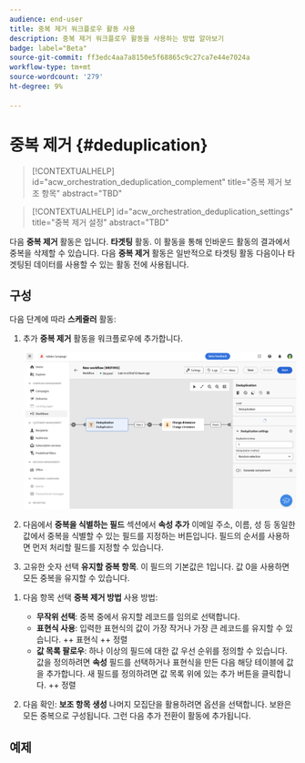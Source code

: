 ```yaml
---
audience: end-user
title: 중복 제거 워크플로우 활동 사용
description: 중복 제거 워크플로우 활동을 사용하는 방법 알아보기
badge: label="Beta"
source-git-commit: ff3edc4aa7a8150e5f68865c9c27ca7e44e7024a
workflow-type: tm+mt
source-wordcount: '279'
ht-degree: 9%

---
```



# 중복 제거 {#deduplication}

<!--
>[!CONTEXTUALHELP]
>id="acw_orchestration_deduplication_fields"
>title="Fork activity"
>abstract="The Deduplication activity allows you to..."
-->

>[!CONTEXTUALHELP]
>id="acw_orchestration_deduplication_complement"
>title="중복 제거 보조 항목"
>abstract="TBD"

>[!CONTEXTUALHELP]
>id="acw_orchestration_deduplication_settings"
>title="중복 제거 설정"
>abstract="TBD"

다음 **중복 제거** 활동은 입니다. **타겟팅** 활동. 이 활동을 통해 인바운드 활동의 결과에서 중복을 삭제할 수 있습니다. 다음 **중복 제거** 활동은 일반적으로 타겟팅 활동 다음이나 타겟팅된 데이터를 사용할 수 있는 활동 전에 사용됩니다.

## 구성

다음 단계에 따라 **스케줄러** 활동:

1. 추가 **중복 제거** 활동을 워크플로우에 추가합니다.

   ![](../assets/workflow-deduplication.png)

1. 다음에서 **중복을 식별하는 필드** 섹션에서 **속성 추가** 이메일 주소, 이름, 성 등 동일한 값에서 중복을 식별할 수 있는 필드를 지정하는 버튼입니다. 필드의 순서를 사용하면 먼저 처리할 필드를 지정할 수 있습니다.

1. 고유한 숫자 선택 **유지할 중복 항목**. 이 필드의 기본값은 1입니다. 값 0을 사용하면 모든 중복을 유지할 수 있습니다.

<!--
    For example, if records A and B are considered duplicates of record Y, and a record C is considered as a duplicate of record Z:

    * If the value of the field is 1: only the Y and Z records are kept.
    * If the value of the field is 0: all the records are kept.
    * If the value of the field is 2: records C and Z are kept and two records from A, B, and Y are kept, by chance or depending on the deduplication method selected thereafter.

-->

1. 다음 항목 선택 **중복 제거 방법** 사용 방법:

   * **무작위 선택**: 중복 중에서 유지할 레코드를 임의로 선택합니다.
   * **표현식 사용**: 입력한 표현식의 값이 가장 작거나 가장 큰 레코드를 유지할 수 있습니다. ++ 표현식 ++ 정렬
   * **값 목록 팔로우**: 하나 이상의 필드에 대한 값 우선 순위를 정의할 수 있습니다. 값을 정의하려면 **속성** 필드를 선택하거나 표현식을 만든 다음 해당 테이블에 값을 추가합니다. 새 필드를 정의하려면 값 목록 위에 있는 추가 버튼을 클릭합니다. ++ 정렬

1. 다음 확인: **보조 항목 생성** 나머지 모집단을 활용하려면 옵션을 선택합니다. 보완은 모든 중복으로 구성됩니다. 그런 다음 추가 전환이 활동에 추가됩니다.

## 예제

